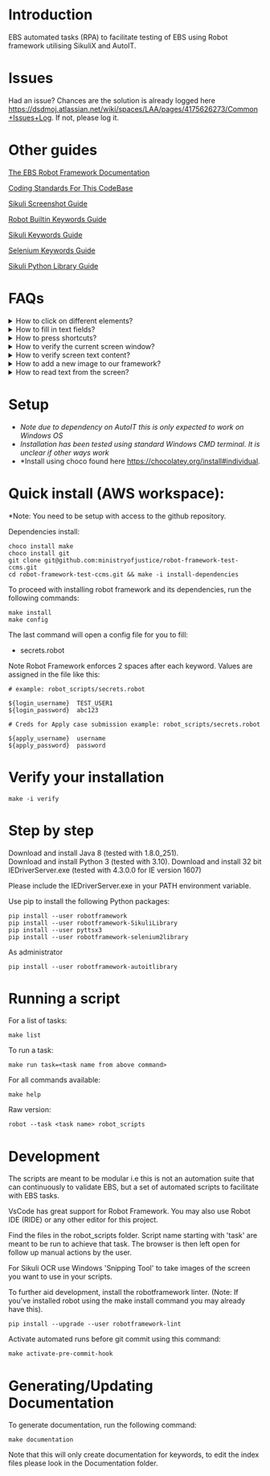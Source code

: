 Introduction
====

EBS automated tasks (RPA) to facilitate testing of EBS using Robot framework utilising SikuliX and AutoIT.

Issues
====

Had an issue? Chances are the solution is already logged here https://dsdmoj.atlassian.net/wiki/spaces/LAA/pages/4175626273/Common+Issues+Log. If not, please log it.

Other guides
====

[The EBS Robot Framework Documentation](https://ministryofjustice.github.io/robot-framework-test-ccms/Documentation/index.html)

[Coding Standards For This CodeBase](Coding-Standards.md)

[Sikuli Screenshot Guide](Sikuli-Screenshot-Guide.md)

[Robot Builtin Keywords Guide](https://robotframework.org/robotframework/latest/libraries/BuiltIn.html)

[Sikuli Keywords Guide](https://rainmanwy.github.io/robotframework-SikuliLibrary/doc/SikuliLibrary.html)

[Selenium Keywords Guide](https://robotframework.org/SeleniumLibrary/SeleniumLibrary.html)

[Sikuli Python Library Guide](http://doc.sikuli.org/index.html)

FAQs
====

<details>
    <summary>How to click on different elements?</summary>

    ### Click on EBS elements.
    Clicking on EBS elements is done in two ways.
    1. Matching on the image of the element and clicking on that.

    ```
        Click On  ${button_image}
    ```

    2. Pressing a shortcut key to activate the functionality.

    ```
        Press Shortcut Keys  ${button_shortcut_keys}
    ```

</details>

<details>
    <summary>How to fill in text fields?</summary>

    You can fill in text using this keyword.
    ```
        Input Text Until Appears   ${input_text_image}   hello I am the text to fill in.
    ```

</details>

<details>
    <summary>How to press shortcuts?</summary>

    Use the following keyword:
    ```
        Press Shortcut Keys   ${shortcut_keys}
    ```
    Note, if you need to press special keys (autoit based), these are documented here: https://www.autoitscript.com/autoit3/docs/functions/Send.htm

</details>

<details>
    <summary>How to verify the current screen window?</summary>

    To verify which window you're on, you can use one of the following
    ```
        Image With Text Exists On Screen  ${img}  ${text}
        Window With Title Exists  ${title}
        Wait Until Screen Contains  {image}
        Wait Until Screen Contains With Text  ${image}  ${text}
    ```

</details>

<details>
    <summary>How to verify screen text content?</summary>

    If you have a situation where you need to verify content that is generated dynamically and the
    image cannot be captured before hand, you can capture a region around it and extend it
    to capture the contents like so:
    ```
        ${extended_image}=  Get Extended Region From Image  ${region}  right  2
        ${text}=            Get Text From Image Matching  ${extended_image}
        Should Be Equal   ${text}   Hello I should be on the screen
    ```

</details>

<details>
    <summary>How to add a new image to our framework?</summary>

    If you've snipped a new image for Sikuli, this should go in the robot_scripts/Images folder. Guidance on how to take a snippet can be found [here](Sikuli-Screenshot-Guide.md).

</details>

<details>
    <summary>How to read text from the screen?</summary>

    To read text off of EBS screens, you'll have to specify the region where the text is. This can be done in a few ways:
    ```
    ${coordinates}	Create List 	x	y	w	h
    ${region_image}=  Capture Region   ${coordinates}
    ```

    or

    ```
    ${region_image}=  Get Extended Region From Image  ${image}  top   3
    ```

    The above will extend the image region to the top 3 times the height of the image you've provided.

    This region should span over your text that you'd like to read. Now use the following keyword to 
    read the text within this region:

    ```
    ${text}=  Get Text  ${region_image}
    ```

</details>

Setup
====
- *Note due to dependency on AutoIT this is only expected to work on Windows OS*
- *Installation has been tested using standard Windows CMD terminal. It is unclear if other ways work*
- *Install using choco found here https://chocolatey.org/install#individual.

Quick install (AWS workspace):
====

*Note: You need to be setup with access to the github repository.

Dependencies install:

```
choco install make
choco install git
git clone git@github.com:ministryofjustice/robot-framework-test-ccms.git
cd robot-framework-test-ccms.git && make -i install-dependencies
```

To proceed with installing robot framework and its dependencies, run the following commands:

```
make install
make config
```

The last command will open a config file for you to fill:

- secrets.robot

Note Robot Framework enforces 2 spaces after each keyword. Values are assigned in the file like this:

```
# example: robot_scripts/secrets.robot

${login_username}  TEST_USER1
${login_password}  abc123
```

```
# Creds for Apply case submission example: robot_scripts/secrets.robot

${apply_username}  username
${apply_password}  password

```

Verify your installation
====

```
make -i verify
```

Step by step
====

Download and install Java 8 (tested with 1.8.0_251).    
Download and install Python 3 (tested with 3.10).
Download and install 32 bit IEDriverServer.exe (tested with 4.3.0.0 for IE version 1607)

Please include the IEDriverServer.exe in your PATH environment variable.

Use pip to install the following Python packages:

```
pip install --user robotframework
pip install --user robotframework-SikuliLibrary
pip install --user pyttsx3
pip install --user robotframework-selenium2library
```
As administrator

```
pip install --user robotframework-autoitlibrary
```

Running a script
====

For a list of tasks:

```
make list
```

To run a task:

```
make run task=<task name from above command>
```

For all commands available:

```
make help
```

Raw version:

```
robot --task <task name> robot_scripts
```

Development
=====

The scripts are meant to be modular i.e this is not an automation suite that can continuously to validate EBS, but a set of automated scripts to facilitate with EBS tasks.

VsCode has great support for Robot Framework. You may also use Robot IDE (RIDE) or any other editor for this project.

Find the files in the robot_scripts folder. Script name starting with 'task' are meant to be run to achieve that task. The browser is then left open for follow up manual actions by the user.

For Sikuli OCR use Windows 'Snipping Tool' to take images of the screen you want to use in your scripts.

To further aid development, install the robotframework linter. (Note: If you've installed robot using the make install command you may already have this).

```
pip install --upgrade --user robotframework-lint
```

Activate automated runs before git commit using this command:

```
make activate-pre-commit-hook
```

Generating/Updating Documentation
======

To generate documentation, run the following command:

```
make documentation
```

Note that this will only create documentation for keywords, to edit the index files please look in the Documentation folder.
